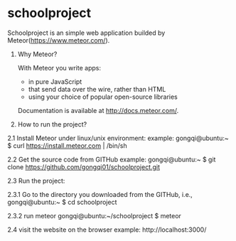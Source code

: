 # schoolproject

Schoolproject is an simple web application builded by Meteor(https://www.meteor.com/).

1. Why Meteor?

   With Meteor you write apps:

    - in pure JavaScript
    - that send data over the wire, rather than HTML
    - using your choice of popular open-source libraries

   Documentation is available at http://docs.meteor.com/.

2. How to run the project?

 2.1 Install Meteor under linux/unix environment:
  example: gongqi@ubuntu:~ $ curl https://install.meteor.com | /bin/sh

 2.2 Get the source code from GITHub
  example: gongqi@ubuntu:~ $ git clone https://github.com/gongqi01/schoolproject.git

 2.3 Run the project:
   
   2.3.1 Go to the directory you downloaded from the GITHub, i.e.,
      gongqi@ubuntu:~ $ cd schoolproject
      
   2.3.2 run meteor
      gongqi@ubuntu:~/schoolproject $ meteor

 2.4 visit the website on the browser 
    example: http://localhost:3000/
